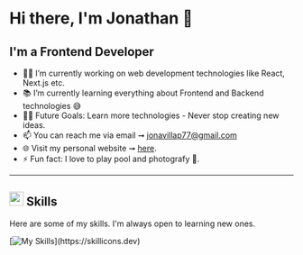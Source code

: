 # Hi there, I'm Jonathan 👋

## I'm a Frontend Developer  

- 👨‍💻 I’m currently working on web development technologies like React, Next.js etc.
- 📚 I’m currently learning everything about Frontend and Backend technologies 😅
- 💪🏼 Future Goals: Learn more technologies - Never stop creating new ideas.
- 📫 You can reach me via email ➞ jonavillap77@gmail.com
- 🌐 Visit my personal website ➞ [here](https://jonathanavp7.github.io/Portfolio/).
- ⚡ Fun fact: I love to play pool and photografy 🎱.

---

## <img src="https://media2.giphy.com/media/QssGEmpkyEOhBCb7e1/giphy.gif?cid=ecf05e47a0n3gi1bfqntqmob8g9aid1oyj2wr3ds3mg700bl&rid=giphy.gif" width ="25"><b>   Skills</b>

Here are some of my skills. I'm always open to learning new ones.

[![My Skills](https://skillicons.dev/icons?i=html,css,js,react,typescript,nodejs,git,figma,tailwind,bootstrap,)](https://skillicons.dev)

